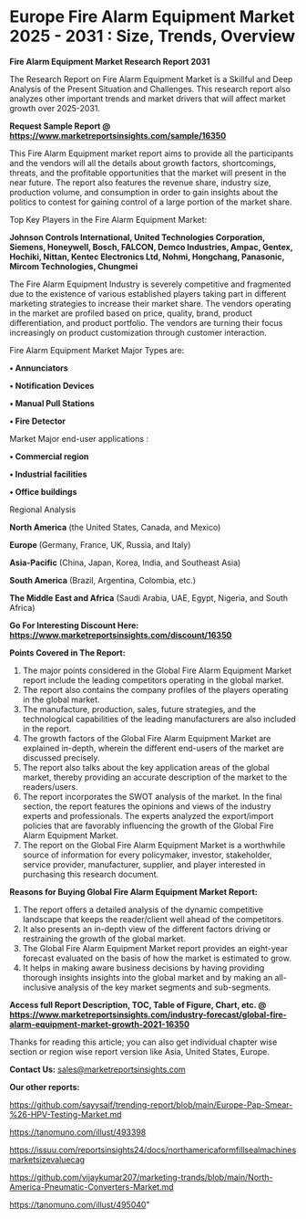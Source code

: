 # Europe Fire Alarm Equipment Market 2025 - 2031 : Size, Trends, Overview

<strong>Fire Alarm Equipment Market Research Report 2031</strong>

The Research Report on Fire Alarm Equipment Market is a Skillful and Deep Analysis of the Present Situation and Challenges. This research report also analyzes other important trends and market drivers that will affect market growth over 2025-2031.

<strong>Request Sample Report @ <a href=https://www.marketreportsinsights.com/sample/16350>https://www.marketreportsinsights.com/sample/16350</a></strong>

This Fire Alarm Equipment market report aims to provide all the participants and the vendors will all the details about growth factors, shortcomings, threats, and the profitable opportunities that the market will present in the near future. The report also features the revenue share, industry size, production volume, and consumption in order to gain insights about the politics to contest for gaining control of a large portion of the market share.

Top Key Players in the Fire Alarm Equipment Market:

<strong>Johnson Controls International, United Technologies Corporation, Siemens, Honeywell, Bosch, FALCON, Demco Industries, Ampac, Gentex, Hochiki, Nittan, Kentec Electronics Ltd, Nohmi, Hongchang, Panasonic, Mircom Technologies, Chungmei</strong>

The Fire Alarm Equipment Industry is severely competitive and fragmented due to the existence of various established players taking part in different marketing strategies to increase their market share. The vendors operating in the market are profiled based on price, quality, brand, product differentiation, and product portfolio. The vendors are turning their focus increasingly on product customization through customer interaction.

Fire Alarm Equipment Market Major Types are:

<strong>• Annunciators

• Notification Devices

• Manual Pull Stations

• Fire Detector</strong>

Market Major end-user applications :

<strong>• Commercial region

• Industrial facilities

• Office buildings</strong>

Regional Analysis

</u><strong><b>North America</b></strong> (the United States, Canada, and Mexico)

<strong><b>Europe </b></strong>(Germany, France, UK, Russia, and Italy)

<strong><b>Asia-Pacific</b></strong> (China, Japan, Korea, India, and Southeast Asia)

<strong><b>South America</b></strong> (Brazil, Argentina, Colombia, etc.)

<strong><b>The Middle East and Africa</b></strong> (Saudi Arabia, UAE, Egypt, Nigeria, and South Africa)

<strong>Go For Interesting Discount Here: <a href=https://www.marketreportsinsights.com/discount/16350>https://www.marketreportsinsights.com/discount/16350</a></strong>

<strong>Points Covered in The Report:</strong>
<ol>
  <li>The major points considered in the Global Fire Alarm Equipment Market report include the leading competitors operating in the global market.</li>
  <li>The report also contains the company profiles of the players operating in the global market.</li>
  <li>The manufacture, production, sales, future strategies, and the technological capabilities of the leading manufacturers are also included in the report.</li>
  <li>The growth factors of the Global Fire Alarm Equipment Market are explained in-depth, wherein the different end-users of the market are discussed precisely.</li>
  <li>The report also talks about the key application areas of the global market, thereby providing an accurate description of the market to the readers/users.</li>
  <li>The report incorporates the SWOT analysis of the market. In the final section, the report features the opinions and views of the industry experts and professionals. The experts analyzed the export/import policies that are favorably influencing the growth of the Global Fire Alarm Equipment Market.</li>
  <li>The report on the Global Fire Alarm Equipment Market is a worthwhile source of information for every policymaker, investor, stakeholder, service provider, manufacturer, supplier, and player interested in purchasing this research document.</li>
</ol>
<strong>Reasons for Buying Global Fire Alarm Equipment Market Report:</strong>

<ol>
  <li>The report offers a detailed analysis of the dynamic competitive landscape that keeps the reader/client well ahead of the competitors.</li>
  <li>It also presents an in-depth view of the different factors driving or restraining the growth of the global market.</li>
  <li>The Global Fire Alarm Equipment Market report provides an eight-year forecast evaluated on the basis of how the market is estimated to grow.</li>
  <li>It helps in making aware business decisions by having providing thorough insights insights into the global market and by making an all-inclusive analysis of the key market segments and sub-segments.</li>
</ol>
<strong>Access full Report Description, TOC, Table of Figure, Chart, etc. @ <a href=https://www.marketreportsinsights.com/industry-forecast/global-fire-alarm-equipment-market-growth-2021-16350>https://www.marketreportsinsights.com/industry-forecast/global-fire-alarm-equipment-market-growth-2021-16350</a></strong>


Thanks for reading this article; you can also get individual chapter wise section or region wise report version like Asia, United States, Europe.

<strong>Contact Us:</strong>
sales@marketreportsinsights.com

<strong>Our other reports:</strong>

<a href=https://github.com/sayysaif/trending-report/blob/main/Europe-Pap-Smear-%26-HPV-Testing-Market.md>https://github.com/sayysaif/trending-report/blob/main/Europe-Pap-Smear-%26-HPV-Testing-Market.md</a>

<a href=https://tanomuno.com/illust/493398>https://tanomuno.com/illust/493398</a>

<a href=https://issuu.com/reportsinsights24/docs/northamericaformfillsealmachinesmarketsizevaluecag>https://issuu.com/reportsinsights24/docs/northamericaformfillsealmachinesmarketsizevaluecag</a>

<a href=https://github.com/vijaykumar207/marketing-trands/blob/main/North-America-Pneumatic-Converters-Market.md>https://github.com/vijaykumar207/marketing-trands/blob/main/North-America-Pneumatic-Converters-Market.md</a>

<a href=https://tanomuno.com/illust/495040>https://tanomuno.com/illust/495040</a>"

